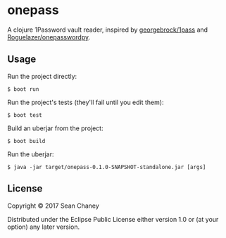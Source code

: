 # onepass

A clojure 1Password vault reader, inspired by [georgebrock/1pass](https://github.com/georgebrock/1pass) and [Roguelazer/onepasswordpy](https://github.com/Roguelazer/onepasswordpy).

## Usage

Run the project directly:

    $ boot run

Run the project's tests (they'll fail until you edit them):

    $ boot test

Build an uberjar from the project:

    $ boot build

Run the uberjar:

    $ java -jar target/onepass-0.1.0-SNAPSHOT-standalone.jar [args]

## License

Copyright © 2017 Sean Chaney

Distributed under the Eclipse Public License either version 1.0 or (at
your option) any later version.
